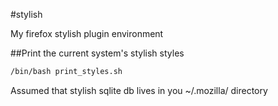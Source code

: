 #stylish

My firefox stylish plugin environment

##Print the current system's stylish styles
```bash
/bin/bash print_styles.sh
```

Assumed that stylish sqlite db lives in you ~/.mozilla/ directory
